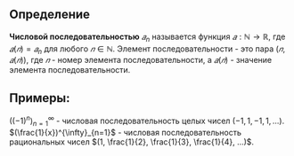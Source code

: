 ## Определение

**Числовой последовательностью** ${𝑎_n}$ называется функция $𝑎 : \mathbb{N} \rightarrow \mathbb{R}$, где $𝑎(𝑛) = 𝑎_n$ для любого $𝑛 ∈ \mathbb{N}$. Элемент последовательности - это пара $(𝑛, 𝑎(𝑛))$, где $𝑛$ - номер элемента последовательности, а $𝑎(𝑛)$ - значение элемента последовательности.

## Примеры:

$((-1)^n)^{\infty}_{n=1}$ - числовая последовательность целых чисел $(-1, 1, -1, 1, ...)$.
$(\frac{1}{x})^{\infty}_{n=1}$ - числовая последовательность рациональных чисел $(1, \frac{1}{2}, \frac{1}{3}, \frac{1}{4}, ...)$.